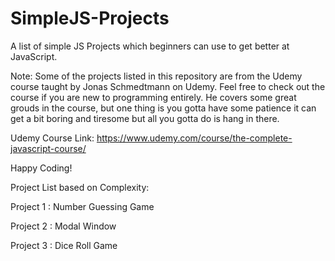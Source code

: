 # SimpleJS-Projects
A list of simple JS Projects which beginners can use to get better at JavaScript.

Note: Some of the projects listed in this repository are from the Udemy course taught by Jonas Schmedtmann on Udemy. Feel free to check out the course if you are new to programming entirely. He covers some great grouds in the course, but one thing is you gotta have some patience it can get a bit boring and tiresome but all you gotta do is hang in there. 

Udemy Course Link: https://www.udemy.com/course/the-complete-javascript-course/

Happy Coding!

Project List based on Complexity:

Project 1 : Number Guessing Game

Project 2 : Modal Window

Project 3 : Dice Roll Game
